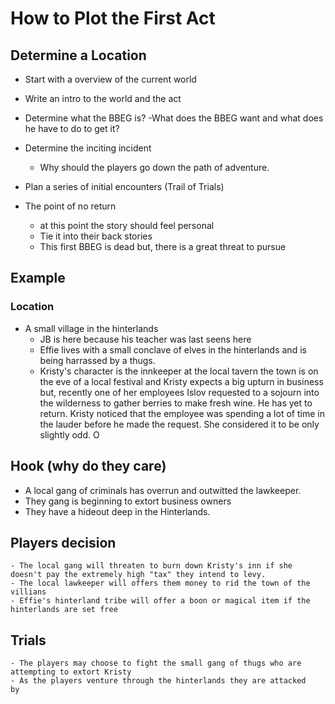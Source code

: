 # How to Plot the First Act

## Determine a Location

- Start with a overview of the current world
- Write an intro to the world and the act
- Determine what the BBEG is?
    -What does the BBEG want and what does he have to do to get it?
- Determine the inciting incident
    - Why should the players go down the path of adventure.

- Plan a series of initial encounters (Trail of Trials)
- The point of no return
    - at this point the story should feel personal
    - Tie it into their back stories
    - This first BBEG is dead but, there is a great threat to pursue

## Example

### Location

- A small village in the hinterlands
    - JB is here because his teacher was last seens here
    - Effie lives with a small conclave of elves in the hinterlands and is being harrassed by a thugs.
    - Kristy's character is the innkeeper at the local tavern the town is on the eve of a local festival and Kristy expects a big upturn in business but, recently one of her employees Islov requested to a sojourn into the wilderness to gather berries to make fresh wine.  He has yet to return.  Kristy noticed that the employee was spending a lot of time in the lauder before he made the request.  She considered it to be only slightly odd.
O
## Hook (why do they care)

- A local gang of criminals has overrun and outwitted the lawkeeper.
- They gang is beginning to extort business owners
- They have a hideout deep in the Hinterlands.

## Players decision
    - The local gang will threaten to burn down Kristy's inn if she doesn't pay the extremely high "tax" they intend to levy.
    - The local lawkeeper will offers them money to rid the town of the villians
    - Effie's hinterland tribe will offer a boon or magical item if the hinterlands are set free

## Trials
    - The players may choose to fight the small gang of thugs who are attempting to extort Kristy
    - As the players venture through the hinterlands they are attacked
    by 


